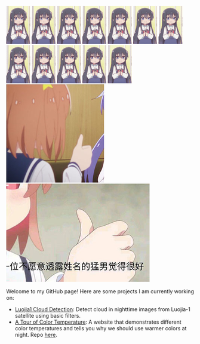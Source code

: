 ![hana](https://raw.githubusercontent.com/DEDZTBH/DEDZTBH/master/hana.gif)
![hana](https://raw.githubusercontent.com/DEDZTBH/DEDZTBH/master/hana.gif)
![hana](https://raw.githubusercontent.com/DEDZTBH/DEDZTBH/master/hana.gif)
![hana](https://raw.githubusercontent.com/DEDZTBH/DEDZTBH/master/hana.gif)
![hana](https://raw.githubusercontent.com/DEDZTBH/DEDZTBH/master/hana.gif)
![hana](https://raw.githubusercontent.com/DEDZTBH/DEDZTBH/master/hana.gif)
![hana](https://raw.githubusercontent.com/DEDZTBH/DEDZTBH/master/hana.gif)
![hana](https://raw.githubusercontent.com/DEDZTBH/DEDZTBH/master/hana.gif)
![hana](https://raw.githubusercontent.com/DEDZTBH/DEDZTBH/master/hana.gif)
![hana](https://raw.githubusercontent.com/DEDZTBH/DEDZTBH/master/hana.gif)
![hana](https://raw.githubusercontent.com/DEDZTBH/DEDZTBH/master/hana.gif)
![hana](https://raw.githubusercontent.com/DEDZTBH/DEDZTBH/master/hana.gif)
![mira](https://raw.githubusercontent.com/DEDZTBH/DEDZTBH/master/mira.jpg)
![hinata](https://raw.githubusercontent.com/DEDZTBH/DEDZTBH/master/hinata.jpg)

Welcome to my GitHub page!
Here are some projects I am currently working on:

- [Luojia1 Cloud Detection](https://github.com/DEDZTBH/luojia1-cloud-detection): Detect cloud in nighttime images from Luojia-1 satellite using basic filters.
- [A Tour of Color Temperature](https://dedztbh.github.io/a-tour-of-color-temperature): A website that demonstrates different color temperatures and tells you why we should use warmer colors at night. Repo [here](https://github.com/DEDZTBH/a-tour-of-color-temperature).